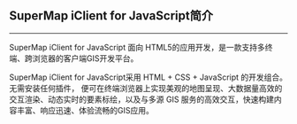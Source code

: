﻿## SuperMap iClient for JavaScript简介
---
SuperMap iClient for JavaScript 面向 HTML5的应用开发，是一款支持多终端、跨浏览器的客户端GIS开发平台。

SuperMap iClient for JavaScript采用 HTML + CSS + JavaScript 的开发组合。无需安装任何插件， 便可在终端浏览器上实现美观的地图呈现、大数据量高效的交互渲染、动态实时的要素标绘，以及与多源 GIS 服务的高效交互，快速构建内容丰富、响应迅速、体验流畅的GIS应用。

